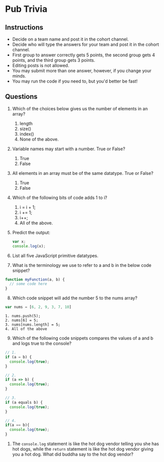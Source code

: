 # Pub Trivia

## Instructions

* Decide on a team name and post it in the cohort channel.
* Decide who will type the answers for your team and post it in the cohort channel.
* First group to answer correctly gets 5 points, the second group gets 4 points, and the third group gets 3 points.
* Editing posts is not allowed.
* You may submit more than one answer, however, if you change your minds.
* You may run the code if you need to, but you'd better be fast!

## Questions

1.  Which of the choices below gives us the number of elements in an array?
    1. length
    2. size()
    3. index()
    4. None of the above.

2.  Variable names may start with a number. True or False?
    1. True
    2. False

3.  All elements in an array must be of the same datatype. True or False?
    1. True
    2. False

4. Which of the following bits of code adds 1 to i?
    1. i = i + 1;
    2. i += 1;
    3. i++;
    4. All of the above.

5. Predict the output:
    ```js
    var x;
    console.log(x);
    ```

6. List all five JavaScript primitive datatypes.

7. What is the terminology we use to refer to a and b in the below code snippet?
```js
function myFunction(a, b) {
  // some code here
}
```

8. Which code snippet will add the number 5 to the nums array?
```js
var nums = [6, 2, 9, 3, 7, 10]
```
    1. nums.push(5);
    2. nums[6] = 5;
    3. nums[nums.length] = 5;
    4. All of the above

9.  Which of the following code snippets compares the values of a and b and logs true to the console?
```js
// 1.
if (a = b) {
  console.log(true);
}

// 2.
if (a => b) {
  console.log(true);
}

// 3.
if (a equals b) {
  console.log(true);
}

// 4.
if(a == b){
  console.log(true);
}
```

1.  The ``` console.log ``` statement is like the hot dog vendor telling you she has hot dogs, while the ``` return ``` statement is like the hot dog vendor giving you a hot dog. What did buddha say to the hot dog vendor?